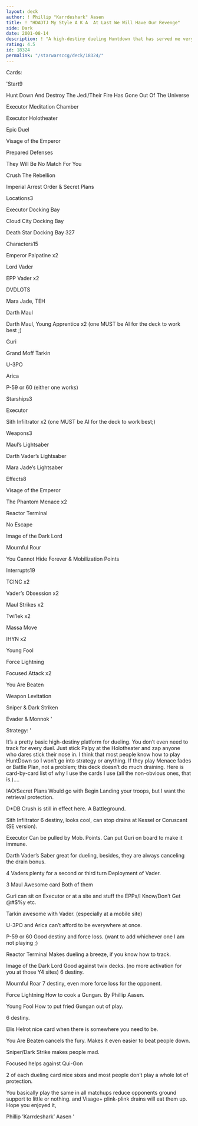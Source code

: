 ```yaml
---
layout: deck
author: ! Phillip "Karrdeshark" Aasen
title: ! "HDADTJ My Style A K A  At Last We Will Have Our Revenge"
side: Dark
date: 2001-08-14
description: ! "A high-destiny dueling Huntdown that has served me very well."
rating: 4.5
id: 18324
permalink: "/starwarsccg/deck/18324/"
---
```

Cards: 

'Start9

Hunt Down And Destroy The Jedi/Their Fire Has Gone Out Of The Universe

Executor Meditation Chamber

Executor Holotheater

Epic Duel

Visage of the Emperor

Prepared Defenses

They Will Be No Match For You

Crush The Rebellion

Imperial Arrest Order & Secret Plans


Locations3

Executor Docking Bay

Cloud City Docking Bay

Death Star Docking Bay 327


Characters15

Emperor Palpatine x2

Lord Vader

EPP Vader x2

DVDLOTS

Mara Jade, TEH

Darth Maul

Darth Maul, Young Apprentice x2 (one MUST be AI for the deck to work best ;)

Guri

Grand Moff Tarkin

U-3PO

Arica

P-59 or 60 (either one works)


Starships3

Executor

Sith Infiltrator x2 (one MUST be AI for the deck to work best;)


Weapons3

Maul’s Lightsaber

Darth Vader’s Lightsaber

Mara Jade’s Lightsaber


Effects8

Visage of the Emperor

The Phantom Menace x2

Reactor Terminal

No Escape

Image of the Dark Lord

Mournful Rour

You Cannot Hide Forever & Mobilization Points


Interrupts19

TCINC x2

Vader’s Obsession x2

Maul Strikes x2

Twi’lek x2

Massa Move 

IHYN x2

Young Fool

Force Lightning

Focused Attack x2

You Are Beaten

Weapon Levitation

Sniper & Dark Striken

Evader & Monnok '

Strategy: '

It’s a pretty basic high-destiny platform for dueling.  You don’t even need to track for every duel.  Just stick Palpy at the Holotheater and zap anyone who dares stick their nose in.  I think that most people know how to play HuntDown so I won’t go into strategy or anything.  If they play Menace fades or Battle Plan, not a problem; this deck doesn’t do much draining.  Here is card-by-card list of why I use the cards I use (all the non-obvious ones, that is.)....


IAO/Secret Plans  Would go with Begin Landing your troops, but I want the retrieval protection.


D*DB  Crush is still in effect here.  A Battleground.


Sith Infiltrator 6 destiny, looks cool, can stop drains at Kessel or Coruscant (SE version).


Executor Can be pulled by Mob. Points.  Can put Guri on board to make it immune.


Darth Vader’s Saber great for dueling, besides, they are always canceling the drain bonus.


4 Vaders plenty for a second or third turn Deployment of Vader.


3 Maul Awesome card  Both of them


Guri can sit on Executor or at a site and stuff the EPPs/I Know/Don’t Get @#$%y etc.


Tarkin awesome with Vader.  (especially at a mobile site)


U-3PO and Arica  can’t afford to be everywhere at once.  


P-59 or 60  Good destiny and force loss.  (want to add whichever one I am not playing ;)


Reactor Terminal  Makes dueling a breeze, if you know how to track.


Image of the Dark Lord Good against twix decks.  (no more activation for you at those Y4 sites)  6 destiny.


Mournful Roar 7 destiny, even more force loss for the opponent.


Force Lightning How to cook a Gungan.  By Phillip Aasen.


Young Fool How to put fried Gungan out of play.

6 destiny.


Elis Helrot nice card when there is somewhere you need to be.


You Are Beaten cancels the fury.  Makes it even easier to beat people down.


Sniper/Dark Strike makes people mad.


Focused helps against Qui-Gon


2 of each dueling card  nice sixes and most people don’t play a whole lot of protection.


You basically play the same in all matchups reduce opponents ground support to little or nothing.  and Visage+ plink-plink drains will eat them up.  Hope you enjoyed it,


Phillip ’Karrdeshark’ Aasen '
